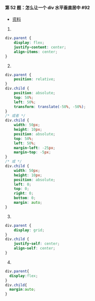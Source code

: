 #### 第 52 题：怎么让一个 div 水平垂直居中 #92

- [资料](https://github.com/Advanced-Frontend/Daily-Interview-Question/issues/92)
1.  
```css 
div.parent {
    display: flex;
    justify-content: center;
    align-items: center;
}
```
2.
```css
div.parent {
    position: relative; 
}
div.child {
    position: absolute; 
    top: 50%;
    left: 50%;
    transform: translate(-50%, -50%);  
}
/* 或者 */
div.child {
    width: 50px;
    height: 10px;
    position: absolute;
    top: 50%;
    left: 50%;
    margin-left: -25px;
    margin-top: -5px;
}
/* 或 */
div.child {
    width: 50px;
    height: 10px;
    position: absolute;
    left: 0;
    top: 0;
    right: 0;
    bottom: 0;
    margin: auto;
}
```
3.
```css
div.parent {
    display: grid;
}
div.child {
    justify-self: center;
    align-self: center;
}
```
4. 
```css
div.parent{
  display:flex;
}
div.child{
  margin:auto;
}
```
